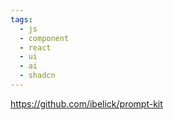 ```yaml
---
tags:
  - js
  - component
  - react
  - ui
  - ai
  - shadcn
---
```

https://github.com/ibelick/prompt-kit